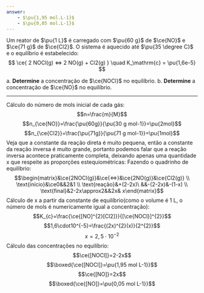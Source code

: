 ```yaml
---
answer:
    - $\pu{1,95 mol.L-1}$
    - $\pu{0,05 mol.L-1}$
---
```


Um reator de $\pu{1 L}$ é carregado com $\pu{60 g}$ de $\ce{NO}$ e $\ce{71 g}$ de $\ce{Cl2}$. O sistema é aquecido até $\pu{35 \degree C}$ e o equilíbrio é estabelecido:
$$
    \ce{ 2 NOCl(g) <=> 2 NO(g) + Cl2(g) } \quad K_\mathrm{c} = \pu{1,6e-5}
$$

a. **Determine** a concentração de $\ce{NOCl}$ no equilíbrio.
b. **Determine** a concentração de $\ce{NO}$ no equilíbrio.

---

Cálculo do número de mols inicial de cada gás:
$$n=\frac{m}{M}$$
$$n_{\ce{NO}}=\frac{\pu{60g}}{\pu{30 g mol-1}}=\pu{2mol}$$
$$n_{\ce{Cl2}}=\frac{\pu{71g}}{\pu{71 g mol-1}}=\pu{1mol}$$
Veja que a constante da reação direta é muito pequena, então a constante da reação inversa é muito grande, portanto podemos falar que a reação inversa acontece praticamente completa, deixando apenas uma quantidade x que respeite as proporções estequiométricas:
Fazendo o quadrinho de equilíbrio:
$$\begin{matrix}&\ce{2NOCl(g)}&\ce{<=>}&\ce{2NO(g)}&\ce{Cl2(g)} \\ \text{início}&\ce0&&2&1 \\ \text{reação}&+(2-2x)\ &&-(2-2x)&-(1-x)  \\ \text{final}&2-2x\approx2&&2x& x\end{matrix}$$
Cálculo de x a partir da constante de equilíbrio(como o volume é 1 L, o número de mols é numericamente igual a concentração):
$$K_{c}=\frac{\ce{[NO]^{2}[Cl2]}}{[\ce{NOCl}]^{2}}$$
$$1,6\cdot10^{-5}=\frac{(2x)^{2}(x)}{2^{2}}$$
$$x=2,5\cdot10^{-2}$$
Cálculo das concentrações no equilíbrio:
$$\ce{[NOCl]}=2-2x$$
$$\boxed{\ce{[NOCl]}=\pu{1,95 mol L-1}}$$
$$\ce{[NO]}=2x$$
$$\boxed{\ce{[NO]}=\pu{0,05 mol L-1}}$$

